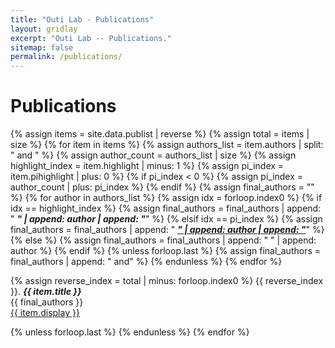 ```yaml
---
title: "Outi Lab - Publications"
layout: gridlay
excerpt: "Outi Lab -- Publications."
sitemap: false
permalink: /publications/
---
```


# Publications

{% assign items = site.data.publist | reverse %}
{% assign total = items | size %}
{% for item in items %}
  {% assign authors_list = item.authors | split: " and " %}
  {% assign author_count = authors_list | size %}
  {% assign highlight_index = item.highlight | minus: 1 %}
  {% assign pi_index = item.pihighlight | plus: 0 %}
  {% if pi_index < 0 %}
    {% assign pi_index = author_count | plus: pi_index %}
  {% endif %}
  {% assign final_authors = "" %}
  {% for author in authors_list %}
    {% assign idx = forloop.index0 %}
    {% if idx == highlight_index %}
      {% assign final_authors = final_authors | append: " <strong><em>" | append: author | append: "</em></strong>" %}
    {% elsif idx == pi_index %}
      {% assign final_authors = final_authors | append: " <strong><u><em>" | append: author | append: "</em></u></strong>" %}
    {% else %}
      {% assign final_authors = final_authors | append: " " | append: author %}
    {% endif %}
    {% unless forloop.last %}
      {% assign final_authors = final_authors | append: " and" %}
    {% endunless %}
  {% endfor %}

  {% assign reverse_index = total | minus: forloop.index0 %}
  {{ reverse_index }}. **_{{ item.title }}_**  
  {{ final_authors }}  
  <a href="{{ item.url }}">{{ item.display }}</a>

  {% unless forloop.last %}
  {% endunless %}
{% endfor %}
